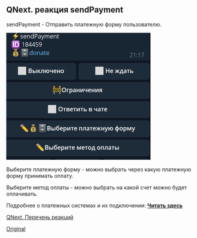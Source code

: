 ## QNext. реакция sendPayment

 sendPayment - Отправить платежную форму пользователю. 


![](./1.png)

Выберите платежную форму - можно выбрать через какую платежную форму принимать оплату. 

Выберите метод оплаты - можно выбрать на какой счет можно будет оплачивать.



Подробнее о платежных системах и их подключении: [**Читать здесь**](/docs-test/pay)

[QNext. Перечень реакций](/docs-test/reactions)
  
[Original](https://telegra.ph/QNext-admin-reaction-sendPayment-05-09)